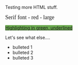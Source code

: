 Testing more HTML stuff.  
  
<font face="times new roman,serif" size="4">Serif font - red - large</font>  
  
<u><span style="background-color:rgb(106,168,79)">Highlighting in green, underlined</span></u>  
  
Let's see what else....

- bulleted 1
- bulleted 2
- bulleted 3

